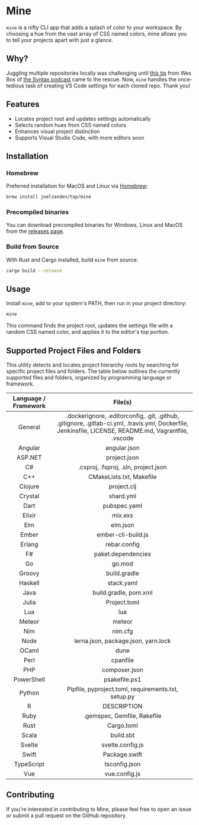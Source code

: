 # Mine

`mine` is a nifty CLI app that adds a splash of color to your workspace. By choosing a hue from the vast array of CSS named colors, mine allows you to tell your projects apart with just a glance.

## Why?
Juggling multiple repositories locally was challenging until [this tip](https://twitter.com/wesbos/status/998993638578376709?s=20) from Wes Bos of [the Syntax podcast](https://syntax.fm) came to the rescue. Now, `mine` handles the once-tedious task of creating VS Code settings for each cloned repo.
Thank you!

## Features

- Locates project root and updates settings automatically
- Selects random hues from CSS named colors
- Enhances visual project distinction
- Supports Visual Studio Code, with more editors soon

## Installation

### Homebrew

Preferred installation for MacOS and Linux via [Homebrew](https://brew.sh/):

```bash
brew install joelzanden/tap/mine
```

### Precompiled binaries

You can download precompiled binaries for Windows, Linux and MacOS from the [releases page](https://github.com/joelzanden/mine/releases).

### Build from Source

With Rust and Cargo installed, build `mine` from source:

```bash
cargo build --release
```

## Usage

Install `mine`, add to your system's PATH, then run in your project directory:

```bash
mine
```

This command finds the project root, updates the settings file with a random CSS named color, and applies it to the editor's top portion.

## Supported Project Files and Folders

This utility detects and locates project hierarchy roots by searching for specific project files and folders. The table below outlines the currently supported files and folders, organized by programming language or framework.

| Language / Framework |                                                                         File(s)                                                                         |
| :------------------: | :-----------------------------------------------------------------------------------------------------------------------------------------------------: |
|       General        | .dockerignore, .editorconfig, .git, .github, .gitignore, .gitlab-ci.yml, .travis.yml, Dockerfile, Jenkinsfile, LICENSE, README.md, Vagrantfile, .vscode |
|       Angular        |                                                                      angular.json                                                                       |
|       ASP.NET        |                                                                      project.json                                                                       |
|          C#          |                                                          .csproj, .fsproj, .sln, project.json                                                           |
|         C++          |                                                                CMakeLists.txt, Makefile                                                                 |
|       Clojure        |                                                                       project.clj                                                                       |
|       Crystal        |                                                                        shard.yml                                                                        |
|         Dart         |                                                                      pubspec.yaml                                                                       |
|        Elixir        |                                                                         mix.exs                                                                         |
|         Elm          |                                                                        elm.json                                                                         |
|        Ember         |                                                                   ember-cli-build.js                                                                    |
|        Erlang        |                                                                      rebar.config                                                                       |
|          F#          |                                                                   paket.dependencies                                                                    |
|          Go          |                                                                         go.mod                                                                          |
|        Groovy        |                                                                      build.gradle                                                                       |
|       Haskell        |                                                                       stack.yaml                                                                        |
|         Java         |                                                                  build.gradle, pom.xml                                                                  |
|        Julia         |                                                                      Project.toml                                                                       |
|         Lua          |                                                                           lua                                                                           |
|        Meteor        |                                                                         meteor                                                                          |
|         Nim          |                                                                         nim.cfg                                                                         |
|         Node         |                                                           lerna.json, package.json, yarn.lock                                                           |
|        OCaml         |                                                                          dune                                                                           |
|         Perl         |                                                                        cpanfile                                                                         |
|         PHP          |                                                                      composer.json                                                                      |
|      PowerShell      |                                                                      psakefile.ps1                                                                      |
|        Python        |                                                   Pipfile, pyproject.toml, requirements.txt, setup.py                                                   |
|          R           |                                                                       DESCRIPTION                                                                       |
|         Ruby         |                                                               .gemspec, Gemfile, Rakefile                                                               |
|         Rust         |                                                                       Cargo.toml                                                                        |
|        Scala         |                                                                        build.sbt                                                                        |
|        Svelte        |                                                                    svelte.config.js                                                                     |
|        Swift         |                                                                      Package.swift                                                                      |
|      TypeScript      |                                                                      tsconfig.json                                                                      |
|         Vue          |                                                                      vue.config.js                                                                      |

## Contributing

If you're interested in contributing to Mine, please feel free to open an issue or submit a pull request on the GitHub repository.
